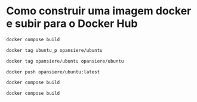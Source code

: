 # Como construir uma imagem docker e subir para o Docker Hub

```BASH
docker compose build
```

```BASH
docker tag ubuntu_p opansiere/ubuntu
```

```BASH
docker tag opansiere/ubuntu opansiere/ubuntu
```

```BASH
docker push opansiere/ubuntu:latest
```

```BASH
docker compose build
```

```BASH
docker compose build
```
